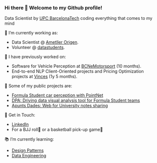 ### Hi there 🫡 Welcome to my Github profile!

Data Scientist by [UPC BarcelonaTech](https://www.upc.edu/ca) coding everything that comes to my mind

🔭 I’m currently working as:
* Data Scientist @ [Ametller Origen](https://www.ametllerorigen.com/ca/).
* Volunteer @ [datastudents](https://linktr.ee/datastudents).

🙌 I have previously worked on:
* Software for Vehicle Perception at [BCNeMotorsport](https://bcnemotorsport.upc.edu/home/) (10 months).
* End-to-end NLP Client-Oriented projects and Pricing Optimization projects at [Vinces](https://www.vincesconsulting.com/ca/) (1y 5 months).

🌳 Some of my public projects are:
* [Formula Student car perception with PointNet](https://github.com/PauMatas/PointNet-FormulaStudent-I2R)
* [DPA: Driving data visual analysis tool for Formula Student teams](https://github.com/PauMatas/DPA-visual-analytics-tool)
* [Apunts Dades: Web for University notes sharing](https://github.com/data-students/apunts-dades)

🙌 Get in Touch:
* [LinkedIn](https://www.linkedin.com/in/pau-matas/)
* For a BJJ roll🥋 or a basketball pick-up game🏀

📚 I’m currently learning:
* [Design Patterns](https://www.oreilly.com/library/view/head-first-design/0596007124/)
* [Data Engineering](https://www.oreilly.com/library/view/fundamentals-of-data/9781098108298/)

<!--
**PauMatas/PauMatas** is a ✨ _special_ ✨ repository because its `README.md` (this file) appears on your GitHub profile.

Here are some ideas to get you started:

- 🔭 I’m currently working on ...
- 🌱 I’m currently learning ...
- 👯 I’m looking to collaborate on ...
- 🤔 I’m looking for help with ...
- 💬 Ask me about ...
- 📫 How to reach me: ...
- 😄 Pronouns: ...
- ⚡ Fun fact: ...
-->
